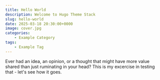 ```yaml
---
title: Hello World
description: Welcome to Hugo Theme Stack
slug: hello-world
date: 2025-03-18 20:30:00+0000
image: cover.jpg
categories:
    - Example Category
tags:
    - Example Tag
---
```


Ever had an idea, an opinion, or a thought that might have more value shared than just ruminating in your head? This is my excercise in testing that - let's see how it goes.
